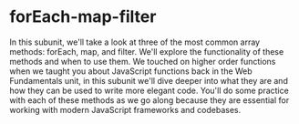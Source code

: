 # forEach-map-filter

In this subunit, we'll take a look at three of the most common array methods: forEach, map, and filter. We'll explore the functionality of these methods and when to use them. We touched on higher order functions when we taught you about JavaScript functions back in the Web Fundamentals unit, in this subunit we'll dive deeper into what they are and how they can be used to write more elegant code. You'll do some practice with each of these methods as we go along because they are essential for working with modern JavaScript frameworks and codebases. 
